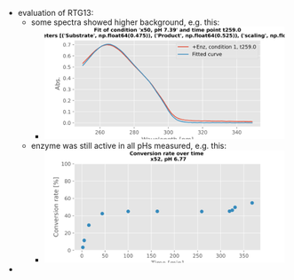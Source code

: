 - evaluation of RTG13:
	- some spectra showed higher background, e.g. this:
		- ![fit_cond_1_t_259.0.svg](../assets/fit_cond_1_t_259.0_1727874897802_0.svg)
	- enzyme was still active in all pHs measured, e.g. this:
		- ![01_Conversion_rates_cond_3_Substrate.svg](../assets/01_Conversion_rates_cond_3_Substrate_1727874877857_0.svg)
-